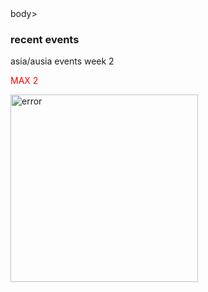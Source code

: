 <!DOCTYPE html>
<html>
<head>
   <style>
   <body>
    {
     /* Black background with repeating blue stripes */
    background: repeating-linear-gradient(
      45deg,         /* angle of the stripes */
      black,         /* start color */
      black 10px,    /* stripe size */
      black 10px,     /* stripe start */
      black 20px      /* stripe end */ margin: 0;
      padding: 10;
      background: #f2f2f2; /* grey background outside */
      display: flex;
      justify-content: center;
      padding: 30px 0;
      font-family: Arial, sans-serif;
      text-align: center;
       image-align: center;
    }
    
  </style>
</head>
</style>body>

  
<h3 style="color: light blue;"> recent events</h3>


<p>asia/ausia events week 2</p>
<p style=" color: red;">MAX 2</p>
<img src="https://cdn.discordapp.com/attachments/1405700987422769222/1409629650510020770/Screenshot_20250825_215301_com.brave.browser.jpg?ex=68ae136a&is=68acc1ea&hm=d9cf62e26e03354f6c196e654faa9cc5c26cf9d7fabafe4a39377996060111f4&" alt="error" width="300">










</body>
</html>
